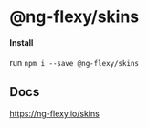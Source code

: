 # @ng-flexy/skins


#### Install

run `npm i --save @ng-flexy/skins`

## Docs
<a href="https://ng-flexy.io/skins">https://ng-flexy.io/skins</a>
